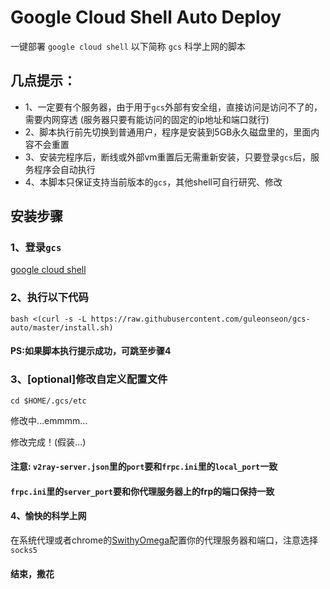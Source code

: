 # Google Cloud Shell Auto Deploy

一键部署 `google cloud shell` 以下简称 `gcs` 科学上网的脚本

## 几点提示：
- 1、一定要有个服务器，由于用于`gcs`外部有安全组，直接访问是访问不了的，需要内网穿透 (服务器只要有能访问的固定的ip地址和端口就行)
- 2、脚本执行前先切换到普通用户，程序是安装到5GB永久磁盘里的，里面内容不会重置
- 3、安装完程序后，断线或外部vm重置后无需重新安装，只要登录`gcs`后，服务程序会自动执行
- 4、本脚本只保证支持当前版本的`gcs`，其他shell可自行研究、修改

## 安装步骤

### 1、登录`gcs`
[google cloud shell](https://ssh.cloud.google.com/)

### 2、执行以下代码
`bash <(curl -s -L https://raw.githubusercontent.com/guleonseon/gcs-auto/master/install.sh)`

#### PS:如果脚本执行提示成功，可跳至步骤4

### 3、[optional]修改自定义配置文件
`cd $HOME/.gcs/etc`

修改中...emmmm...

修改完成！(假装...)

#### 注意: `v2ray-server.json`里的`port`要和`frpc.ini`里的`local_port`一致
#### `frpc.ini`里的`server_port`要和你代理服务器上的frp的端口保持一致

#### 4、愉快的科学上网
在系统代理或者chrome的[SwithyOmega](https://chrome.google.com/webstore/detail/proxy-switchyomega/padekgcemlokbadohgkifijomclgjgif)配置你的代理服务器和端口，注意选择`socks5`

#### 结束，撒花

